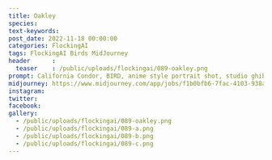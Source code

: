 ```yaml
---
title: Oakley
species: 
text-keywords: 
post_date: 2022-11-18 00:00:00
categories: FlockingAI
tags: FlockingAI Birds MidJourney 
header      :
  teaser    : /public/uploads/flockingai/089-oakley.png
prompt: California Condor, BIRD, anime style portrait shot, studio ghibili, large gorgeous blue eyes, flowing brown hair, whimsical pose, intricate coloral arm tatoos, forest background, magic
midjourney: https://www.midjourney.com/app/jobs/f1b0bfb6-7fac-4103-938a-6394977809af
instagram: 
twitter: 
facebook: 
gallery: 
  - /public/uploads/flockingai/089-oakley.png
  - /public/uploads/flockingai/089-a.png
  - /public/uploads/flockingai/089-b.png
  - /public/uploads/flockingai/089-c.png
---
```

